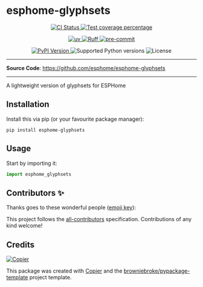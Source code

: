 # esphome-glyphsets

<p align="center">
  <a href="https://github.com/esphome/esphome-glyphsets/actions/workflows/ci.yml?query=branch%3Amain">
    <img src="https://img.shields.io/github/actions/workflow/status/esphome/esphome-glyphsets/ci.yml?branch=main&label=CI&logo=github&style=flat-square" alt="CI Status" >
  </a>
  <a href="https://codecov.io/gh/esphome/esphome-glyphsets">
    <img src="https://img.shields.io/codecov/c/github/esphome/esphome-glyphsets.svg?logo=codecov&logoColor=fff&style=flat-square" alt="Test coverage percentage">
  </a>
</p>
<p align="center">
  <a href="https://github.com/astral-sh/uv">
    <img src="https://img.shields.io/endpoint?url=https://raw.githubusercontent.com/astral-sh/uv/main/assets/badge/v0.json" alt="uv">
  </a>
  <a href="https://github.com/astral-sh/ruff">
    <img src="https://img.shields.io/endpoint?url=https://raw.githubusercontent.com/astral-sh/ruff/main/assets/badge/v2.json" alt="Ruff">
  </a>
  <a href="https://github.com/pre-commit/pre-commit">
    <img src="https://img.shields.io/badge/pre--commit-enabled-brightgreen?logo=pre-commit&logoColor=white&style=flat-square" alt="pre-commit">
  </a>
</p>
<p align="center">
  <a href="https://pypi.org/project/esphome-glyphsets/">
    <img src="https://img.shields.io/pypi/v/esphome-glyphsets.svg?logo=python&logoColor=fff&style=flat-square" alt="PyPI Version">
  </a>
  <img src="https://img.shields.io/pypi/pyversions/esphome-glyphsets.svg?style=flat-square&logo=python&amp;logoColor=fff" alt="Supported Python versions">
  <img src="https://img.shields.io/pypi/l/esphome-glyphsets.svg?style=flat-square" alt="License">
</p>

---

**Source Code**: <a href="https://github.com/esphome/esphome-glyphsets" target="_blank">https://github.com/esphome/esphome-glyphsets </a>

---

A lightweight version of glyphsets for ESPHome

## Installation

Install this via pip (or your favourite package manager):

`pip install esphome-glyphsets`

## Usage

Start by importing it:

```python
import esphome_glyphsets
```

## Contributors ✨

Thanks goes to these wonderful people ([emoji key](https://allcontributors.org/docs/en/emoji-key)):

<!-- prettier-ignore-start -->
<!-- ALL-CONTRIBUTORS-LIST:START - Do not remove or modify this section -->
<!-- markdownlint-disable -->
<!-- markdownlint-enable -->
<!-- ALL-CONTRIBUTORS-LIST:END -->
<!-- prettier-ignore-end -->

This project follows the [all-contributors](https://github.com/all-contributors/all-contributors) specification. Contributions of any kind welcome!

## Credits

[![Copier](https://img.shields.io/endpoint?url=https://raw.githubusercontent.com/copier-org/copier/master/img/badge/badge-grayscale-inverted-border-orange.json)](https://github.com/copier-org/copier)

This package was created with
[Copier](https://copier.readthedocs.io/) and the
[browniebroke/pypackage-template](https://github.com/browniebroke/pypackage-template)
project template.
